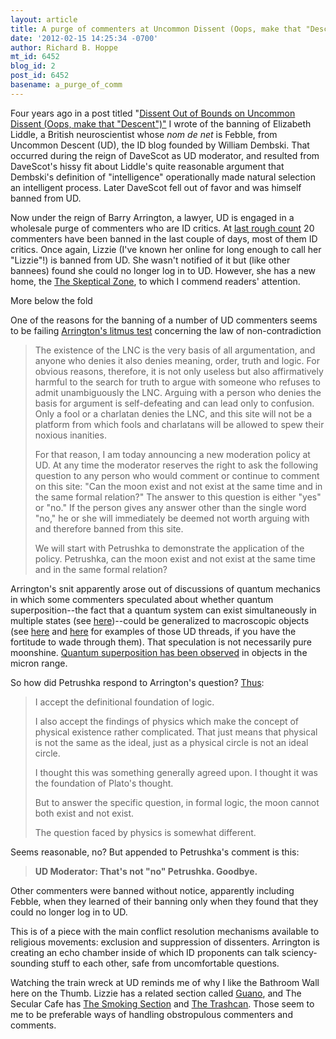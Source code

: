 ```yaml
---
layout: article
title: A purge of commenters at Uncommon Dissent (Oops, make that "Descent")
date: '2012-02-15 14:25:34 -0700'
author: Richard B. Hoppe
mt_id: 6452
blog_id: 2
post_id: 6452
basename: a_purge_of_comm
---
```

Four years ago in a post titled "[Dissent Out of Bounds on Uncommon Dissent (Oops, make that "Descent")"](http://pandasthumb.org/archives/2007/01/dissent-out-of.html) I wrote of the banning of Elizabeth Liddle, a British neuroscientist whose _nom de net_ is Febble, from Uncommon Descent (UD), the ID blog founded by William Dembski.  That occurred during the reign of DaveScot as UD moderator, and resulted from DaveScot's hissy fit about Liddle's quite reasonable argument that Dembski's definition of "intelligence" operationally made natural selection an intelligent process. Later DaveScot fell out of favor and was himself banned from UD.

Now under the reign of Barry Arrington, a lawyer, UD is engaged in a wholesale purge of commenters who are ID critics. At [last rough count](http://www.antievolution.org/cgi-bin/ikonboard/ikonboard.cgi?act=ST;f=14;t=7305;st=3030#entry201345) 20 commenters have been banned in the last couple of days, most of them ID critics. Once again, Lizzie (I've known her online for long enough to call her "Lizzie"!) is banned from UD. She wasn't notified of it but (like other bannees) found she could no longer log in to UD. However, she has a new home, the [The Skeptical Zone](http://theskepticalzone.com/wp/), to which I commend readers' attention.

More below the fold

One of the reasons for the banning of a number of UD commenters seems to be failing [Arrington's litmus test](http://www.uncommondescent.com/intelligent-design/only-those-who-admit-the-foundation-of-argumentation-will-be-allowed-to-argue-at-ud/) concerning the law of non-contradiction

> The existence of the LNC is the very basis of all argumentation, and anyone who denies it also denies meaning, order, truth and logic. For obvious reasons, therefore, it is not only useless but also affirmatively harmful to the search for truth to argue with someone who refuses to admit unambiguously the LNC. Arguing with a person who denies the basis for argument is self-defeating and can lead only to confusion. Only a fool or a charlatan denies the LNC, and this site will not be a platform from which fools and charlatans will be allowed to spew their noxious inanities.
> 
> For that reason, I am today announcing a new moderation policy at UD. At any time the moderator reserves the right to ask the following question to any person who would comment or continue to comment on this site: "Can the moon exist and not exist at the same time and in the same formal relation?" The answer to this question is either "yes" or "no." If the person gives any answer other than the single word "no," he or she will immediately be deemed not worth arguing with and therefore banned from this site. 
> 
> We will start with Petrushka to demonstrate the application of the policy. Petrushka, can the moon exist and not exist at the same time and in the same formal relation? 

Arrington's snit apparently arose out of discussions of quantum mechanics in which some commenters speculated about whether quantum superposition--the fact that a quantum system can exist simultaneously in multiple states (see [here](http://en.wikipedia.org/wiki/Quantum_superposition))--could be generalized to macroscopic objects (see [here](http://www.uncommondescent.com/philosophy/marking-up-ess-attempted-rebuttal-of-the-law-of-non-contradiction-on-perceived-implications-of-quantum-effects/) and [here](http://www.uncommondescent.com/intelligent-design/lnc-yes-or-no/) for examples of those UD threads, if you have the fortitude to wade through them). That speculation is not necessarily pure moonshine. [Quantum superposition has been observed](http://www.scientificamerican.com/article.cfm?id=quantum-microphone) in objects in the micron range.

So how did Petrushka respond to Arrington's question? [Thus](http://www.uncommondescent.com/intelligent-design/only-those-who-admit-the-foundation-of-argumentation-will-be-allowed-to-argue-at-ud/#comment-420368):

> I accept the definitional foundation of logic.
> 
> I also accept the findings of physics which make the concept of physical existence rather complicated. That just means that physical is not the same as the ideal, just as a physical circle is not an ideal circle.
> 
> I thought this was something generally agreed upon. I thought it was the foundation of Plato's thought.
> 
> But to answer the specific question, in formal logic, the moon cannot both exist and not exist.
> 
> The question faced by physics is somewhat different.

Seems reasonable, no? But appended to Petrushka's comment is this:

> **UD Moderator: That's not "no" Petrushka. Goodbye.**

Other commenters were banned without notice, apparently including Febble, when they learned of their banning only when they found that they could no longer log in to UD.

This is of a piece with the main conflict resolution mechanisms available to religious movements: exclusion and suppression of dissenters. Arrington is creating an echo chamber inside of which ID proponents can talk sciency-sounding stuff to each other, safe from uncomfortable questions.

Watching the train wreck at UD reminds me of why I like the Bathroom Wall here on the Thumb. Lizzie has a related section called [Guano](http://theskepticalzone.com/wp/?page_id=57), and The Secular Cafe has [The Smoking Section](http://secularcafe.org/forumdisplay.php?f=12) and [The Trashcan](http://secularcafe.org/forumdisplay.php?f=13). Those seem to me to be preferable ways of handling obstropulous commenters and comments.
